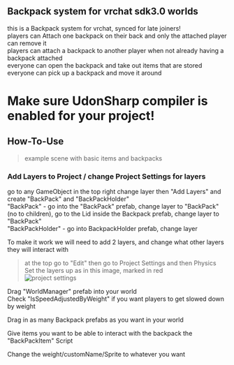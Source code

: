 ## Backpack system for vrchat sdk3.0 worlds  

this is a Backpack system for vrchat, synced for late joiners!  
players can Attach one backpack on their back and only the attached player can remove it  
players can attach a backpack to another player when not already having a backpack attached  
everyone can open the backpack and take out items that are stored  
everyone can pick up a backpack and move it around  

# Make sure UdonSharp compiler is enabled for your project!  

## How-To-Use  
>example scene with basic items and backpacks

### Add Layers to Project / change Project Settings for layers  
go to any GameObject in the top right change layer then "Add Layers" and create "BackPack" and "BackPackHolder"  
"BackPack" - go into the "BackPack" prefab, change layer to "BackPack" (no to children), go to the Lid inside the Backpack prefab, change layer to "BackPack"  
"BackPackHolder" - go into BackpackHolder prefab, change layer  

To make it work we will need to add 2 layers, and change what other layers they will interact with  
>at the top go to "Edit" then go to Project Settings and then Physics  
Set the layers up as in this image, marked in red  
![project settings](https://i.imgur.com/i0r7H3G.png)

Drag "WorldManager" prefab into your world  
Check "IsSpeedAdjustedByWeight" if you want players to get slowed down by weight  

Drag in as many Backpack prefabs as you want in your world  

Give items you want to be able to interact with the backpack the "BackPackItem" Script  

Change the weight/customName/Sprite to whatever you want  

